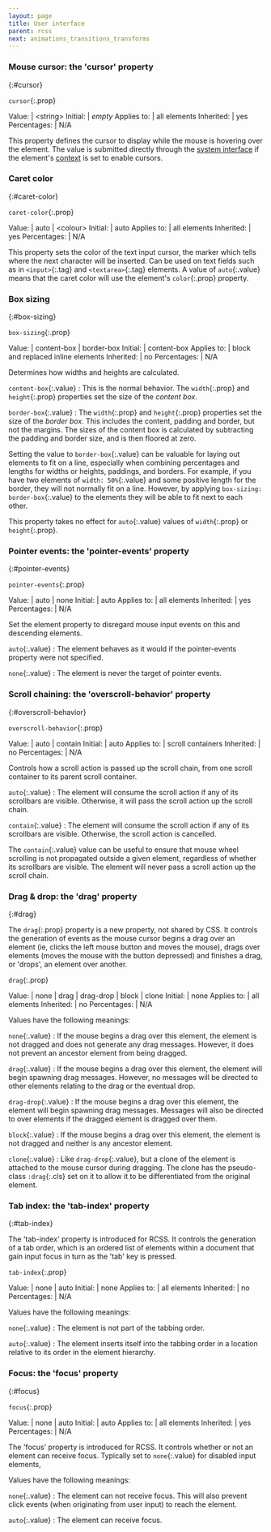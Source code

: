 ```yaml
---
layout: page
title: User interface
parent: rcss
next: animations_transitions_transforms
---
```


### Mouse cursor: the 'cursor' property
{:#cursor}

`cursor`{:.prop}

Value: | \<string\>
Initial: | *empty*
Applies to: | all elements
Inherited: | yes
Percentages: | N/A

This property defines the cursor to display while the mouse is hovering over the element. The value is submitted directly through the [system interface](../cpp_manual/interfaces/system.html) if the element's [context](../cpp_manual/contexts.html#mouse-cursor) is set to enable cursors.

### Caret color
{:#caret-color}

`caret-color`{:.prop}

Value: | auto \| \<colour\>
Initial: | auto
Applies to: | all elements
Inherited: | yes
Percentages: | N/A

This property sets the color of the text input cursor, the marker which tells where the next character will be inserted. Can be used on text fields such as in `<input>`{:.tag} and `<textarea>`{:.tag} elements. A value of `auto`{:.value} means that the caret color will use the element's `color`{:.prop} property.

### Box sizing
{:#box-sizing}

`box-sizing`{:.prop}

Value: | content-box \| border-box
Initial: | content-box
Applies to: | block and replaced inline elements
Inherited: | no
Percentages: | N/A

Determines how widths and heights are calculated.

`content-box`{:.value}
: This is the normal behavior. The `width`{:.prop} and `height`{:.prop} properties set the size of the *content box*.

`border-box`{:.value}
: The `width`{:.prop} and `height`{:.prop} properties set the size of the *border box*. This includes the content, padding and border, but not the margins. The sizes of the content box is calculated by subtracting the padding and border size, and is then floored at zero. 

Setting the value to `border-box`{:.value} can be valuable for laying out elements to fit on a line, especially when combining percentages and lengths for widths or heights, paddings, and borders. For example, if you have two elements of `width: 50%`{:.value} and some positive length for the border, they will not normally fit on a line. However, by applying `box-sizing: border-box`{:.value} to the elements they will be able to fit next to each other.

This property takes no effect for `auto`{:.value} values of `width`{:.prop} or `height`{:.prop}. 

### Pointer events: the 'pointer-events' property
{:#pointer-events}

`pointer-events`{:.prop}

Value: | auto \| none
Initial: | auto
Applies to: | all elements
Inherited: | yes
Percentages: | N/A

Set the element property to disregard mouse input events on this and descending elements.


`auto`{:.value}
: The element behaves as it would if the pointer-events property were not specified.

`none`{:.value}
: The element is never the target of pointer events.


### Scroll chaining: the 'overscroll-behavior' property
{:#overscroll-behavior}

`overscroll-behavior`{:.prop}

Value: | auto \| contain
Initial: | auto
Applies to: | scroll containers
Inherited: | no
Percentages: | N/A

Controls how a scroll action is passed up the scroll chain, from one scroll container to its parent scroll container.

`auto`{:.value}
: The element will consume the scroll action if any of its scrollbars are visible. Otherwise, it will pass the scroll action up the scroll chain.

`contain`{:.value}
: The element will consume the scroll action if any of its scrollbars are visible. Otherwise, the scroll action is cancelled.

The `contain`{:.value} value can be useful to ensure that mouse wheel scrolling is not propagated outside a given element, regardless of whether its scrollbars are visible. The element will never pass a scroll action up the scroll chain.


### Drag & drop: the 'drag' property
{:#drag}

The `drag`{:.prop} property is a new property, not shared by CSS. It controls the generation of events as the mouse cursor begins a drag over an element (ie, clicks the left mouse button and moves the mouse), drags over elements (moves the mouse with the button depressed) and finishes a drag, or 'drops', an element over another.

`drag`{:.prop}

Value: | none \| drag \| drag-drop \| block \| clone
Initial: | none
Applies to: | all elements
Inherited: | no
Percentages: | N/A

Values have the following meanings:

`none`{:.value}
: If the mouse begins a drag over this element, the element is not dragged and does not generate any drag messages. However, it does not prevent an ancestor element from being dragged. 

`drag`{:.value}
: If the mouse begins a drag over this element, the element will begin spawning drag messages. However, no messages will be directed to other elements relating to the drag or the eventual drop. 

`drag-drop`{:.value}
: If the mouse begins a drag over this element, the element will begin spawning drag messages. Messages will also be directed to over elements if the dragged element is dragged over them. 

`block`{:.value}
: If the mouse begins a drag over this element, the element is not dragged and neither is any ancestor element. 

`clone`{:.value}
:  Like `drag-drop`{:.value}, but a clone of the element is attached to the mouse cursor during dragging. The clone has the pseudo-class `:drag`{:.cls} set on it to allow it to be differentiated from the original element.

### Tab index: the 'tab-index' property
{:#tab-index}

The 'tab-index' property is introduced for RCSS. It controls the generation of a tab order, which is an ordered list of elements within a document that gain input focus in turn as the 'tab' key is pressed.

`tab-index`{:.prop}

Value: | none \| auto
Initial: | none
Applies to: | all elements
Inherited: | no
Percentages: | N/A

Values have the following meanings:

`none`{:.value}
: The element is not part of the tabbing order. 

`auto`{:.value}
: The element inserts itself into the tabbing order in a location relative to its order in the element hierarchy.


### Focus: the 'focus' property
{:#focus}

`focus`{:.prop}

Value: | none \| auto
Initial: | auto
Applies to: | all elements
Inherited: | yes
Percentages: | N/A

The 'focus' property is introduced for RCSS. It controls whether or not an element can receive focus. Typically set to `none`{:.value} for disabled input elements,

Values have the following meanings:

`none`{:.value}
: The element can not receive focus. This will also prevent click events (when originating from user input) to reach the element.

`auto`{:.value}
: The element can receive focus.
